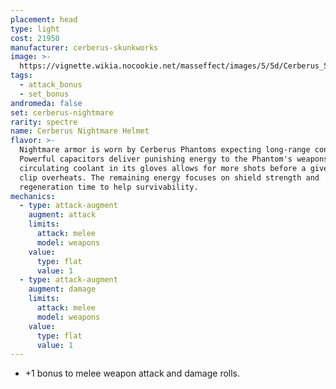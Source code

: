 ```yaml
---
placement: head
type: light
cost: 21950
manufacturer: cerberus-skunkworks
image: >-
  https://vignette.wikia.nocookie.net/masseffect/images/5/5d/Cerberus_Shade_Female.png/revision/latest?cb=20160619125819
tags:
  - attack_bonus
  - set_bonus
andromeda: false
set: cerberus-nightmare
rarity: spectre
name: Cerberus Nightmare Helmet
flavor: >-
  Nightmare armor is worn by Cerberus Phantoms expecting long-range conflicts.
  Powerful capacitors deliver punishing energy to the Phantom's weapons, and
  circulating coolant in its gloves allows for more shots before a given thermal
  clip overheats. The remaining energy focuses on shield strength and
  regeneration time to help survivability.
mechanics:
  - type: attack-augment
    augment: attack
    limits:
      attack: melee
      model: weapons
    value:
      type: flat
      value: 1
  - type: attack-augment
    augment: damage
    limits:
      attack: melee
      model: weapons
    value:
      type: flat
      value: 1
---
```

- +1 bonus to melee weapon attack and damage rolls.
